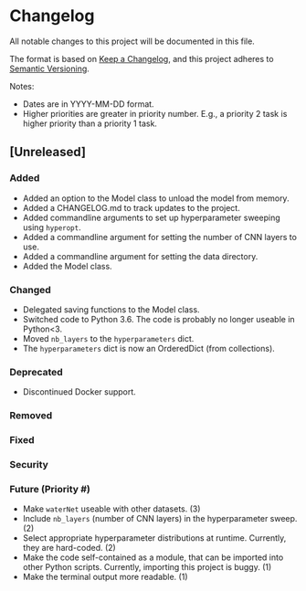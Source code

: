 # Changelog
All notable changes to this project will be documented in this file.

The format is based on [Keep a Changelog](https://keepachangelog.com/en/1.0.0/),
and this project adheres to [Semantic Versioning](https://semver.org/spec/v2.0.0.html).

Notes: 
- Dates are in YYYY-MM-DD format.
- Higher priorities are greater in priority number. E.g., a priority 2 task is higher priority than a priority 1 task.

## [Unreleased]
### Added
- Added an option to the Model class to unload the model from memory.
- Added a CHANGELOG.md to track updates to the project.
- Added commandline arguments to set up hyperparameter sweeping using `hyperopt`.
- Added a commandline argument for setting the number of CNN layers to use.
- Added a commandline argument for setting the data directory.
- Added the Model class.

### Changed
- Delegated saving functions to the Model class.
- Switched code to Python 3.6. The code is probably no longer useable in Python<3.
- Moved `nb_layers` to the `hyperparameters` dict.
- The `hyperparameters` dict is now an OrderedDict (from collections).

### Deprecated
- Discontinued Docker support.

### Removed

### Fixed

### Security

### Future (Priority #)
- Make `waterNet` useable with other datasets. (3)
- Include `nb_layers` (number of CNN layers) in the hyperparameter sweep. (2)
- Select appropriate hyperparameter distributions at runtime. Currently, they are hard-coded. (2)
- Make the code self-contained as a module, that can be imported into other Python scripts. Currently, importing this project is buggy. (1)
- Make the terminal output more readable. (1)